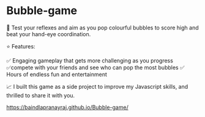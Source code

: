 # Bubble-game

🫧 Test your reflexes and aim as you pop colourful bubbles to score high and beat your hand-eye coordination.

⭐ Features:

✅ Engaging gameplay that gets more challenging as you progress
✅compete with your friends and see who can pop the most bubbles
✅ Hours of endless fun and entertainment

📈 I built this game as a side project to improve my Javascript skills, and thrilled to share it with you.

https://baindlapranayraj.github.io/Bubble-game/
